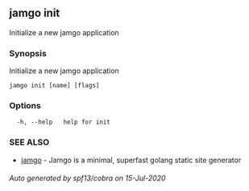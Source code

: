## jamgo init

Initialize a new jamgo application

### Synopsis

Initialize a new jamgo application

```
jamgo init [name] [flags]
```

### Options

```
  -h, --help   help for init
```

### SEE ALSO

* [jamgo](jamgo.md)	 - Jamgo is a minimal, superfast golang static site generator

###### Auto generated by spf13/cobra on 15-Jul-2020
